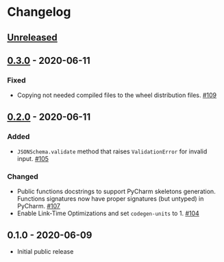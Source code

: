 # Changelog

## [Unreleased]

## [0.3.0] - 2020-06-11

### Fixed

- Copying not needed compiled files to the wheel distribution files. [#109](https://github.com/Stranger6667/jsonschema-rs/issues/109)

## [0.2.0] - 2020-06-11

### Added

- `JSONSchema.validate` method that raises `ValidationError` for invalid input. [#105](https://github.com/Stranger6667/jsonschema-rs/issues/105)

### Changed

- Public functions docstrings to support PyCharm skeletons generation. Functions signatures now have proper signatures (but untyped) in PyCharm. [#107](https://github.com/Stranger6667/jsonschema-rs/issues/107)
- Enable Link-Time Optimizations and set `codegen-units` to 1. [#104](https://github.com/Stranger6667/jsonschema-rs/issues/104)

## 0.1.0 - 2020-06-09

- Initial public release

[0.3.0]: https://github.com/Stranger6667/jsonschema-rs/compare/python-v0.3.0...HEAD
[0.2.0]: https://github.com/Stranger6667/jsonschema-rs/compare/python-v0.2.0...python-v0.3.0
[Unreleased]: https://github.com/Stranger6667/jsonschema-rs/compare/python-v0.1.0...python-v0.2.0
